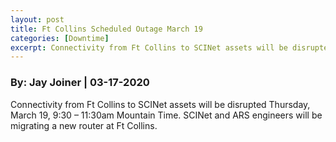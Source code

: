 ```yaml
---
layout: post
title: Ft Collins Scheduled Outage March 19
categories: [Downtime]
excerpt: Connectivity from Ft Collins to SCINet assets will be disrupted Thursday, March 19, 9:30 – 11:30am Mountain Time.
---
```

### By: Jay Joiner  |  03-17-2020 

Connectivity from Ft Collins to SCINet assets will be disrupted Thursday, March 19, 9:30 – 11:30am Mountain Time. SCINet and ARS engineers will be migrating a new router at Ft Collins.
